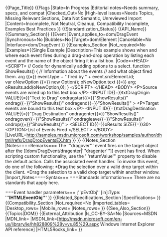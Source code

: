 {{Page_Title}}
{{Flags
|State=In Progress
|Editorial notes=Needs summary, specs, and compat
|Checked_Out=No
|High-level issues=Needs Topics, Missing Relevant Sections, Data Not Semantic, Unreviewed Import
|Content=Incomplete, Not Neutral, Cleanup, Compatibility Incomplete, Examples Best Practices
}}
{{Standardization_Status}}
{{API_Name}}
{{Summary_Section}}
{{Event
|Event_applies_to=dom/DragEvent
|Synchronous=No
|Bubbles=No
|Target=dom/Element
|Cancelable=No
|Interface=dom/DragEvent
}}
{{Examples_Section
|Not_required=No
|Examples={{Single Example
|Description=This example shows when and where each event fires during a drag-and-drop operation by listing each event and the name of the object firing it in a list box.
|Code=&lt;HEAD&gt;
&lt;SCRIPT&gt;
// Code for dynamically adding options to a select.
function ShowResults()
{				// Information about the events 
				 // and what object fired them.
  arg {{=}} event.type + "  fired by  " + event.srcElement.id;  
  var oNewOption {{=}} new Option(); 
  oNewOption.text {{=}} arg;
  oResults.add(oNewOption,0);
}
&lt;/SCRIPT&gt;
&lt;/HEAD&gt;
&lt;BODY&gt;
&lt;P&gt;Source events are wired up to this text box.&lt;/P&gt;
&lt;INPUT ID{{=}}txtDragOrigin VALUE{{=}}"Text to Drag"
    ondragstart{{=}}"ShowResults()"
    ondrag{{=}}"ShowResults()"
    ondragend{{=}}"ShowResults()"
&gt;
&lt;P&gt;Target events are bound to this text box.&lt;/P&gt;
&lt;INPUT ID{{=}}txtDragDestination VALUE{{=}}"Drag Destination"
    ondragenter{{=}}"ShowResults()"
    ondragover{{=}}"ShowResults()"
    ondragleave{{=}}"ShowResults()"
    ondrop{{=}}"ShowResults()"
&gt;
&lt;SELECT ID{{=}}oResults SIZE{{=}}30&gt;
  &lt;OPTION&gt;List of Events Fired
&lt;/SELECT&gt;
&lt;/BODY&gt;
|LiveURL=http://samples.msdn.microsoft.com/workshop/samples/author/dhtml/refs/DragDropEventsEX.htm
}}
}}
{{Notes_Section
|Notes====Remarks===
The '''dragover''' event fires on the target object after the [[dom/DragEvent/dragenter|'''dragenter''']] event has fired.
When scripting custom functionality, use the '''returnValue''' property to disable the default action.
Calls the associated event handler.
To invoke this event, do one of the following:
*Drag the selection over a valid drop target within the client.
*Drag the selection to a valid drop target within another window.
|Import_Notes====Syntax===
===Standards information===
There are no standards that apply here.

===Event handler parameters===
;''pEvtObj'' [in]:Type: '''<b>IHTMLEventObj'''</b>
}}
{{Related_Specifications_Section
|Specifications=
}}
{{Compatibility_Section
|Not_required=No
|Imported_tables=
|Desktop_rows=
|Mobile_rows=
|Notes_rows=
}}
{{See_Also_Section}}
{{Topics|DOM}}
{{External_Attribution
|Is_CC-BY-SA=No
|Sources=MSDN
|MDN_link=
|MSDN_link=[http://msdn.microsoft.com/en-us/library/ie/hh828809%28v=vs.85%29.aspx Windows Internet Explorer API reference]
|HTML5Rocks_link=
}}